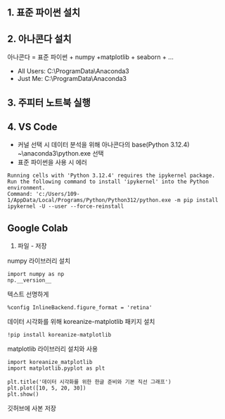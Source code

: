 ## 1. 표준 파이썬 설치
## 2. 아나콘다 설치
아나콘다 = 표준 파이썬 + numpy +matplotlib + seaborn + ...

- All Users: C:\ProgramData\Anaconda3
- Just Me: C:\ProgramData\Anaconda3
## 3. 주피터 노트북 실행

## 4. VS Code
- 커널 선택 시 데이터 분석을 위해 아나콘다의 base(Python 3.12.4) ~\anaconda3\python.exe 선택
- 표준 파이썬을 사용 시 에러

```
Running cells with 'Python 3.12.4' requires the ipykernel package.
Run the following command to install 'ipykernel' into the Python environment. 
Command: 'c:/Users/109-1/AppData/Local/Programs/Python/Python312/python.exe -m pip install ipykernel -U --user --force-reinstall
```

## Google Colab
1. 파일 - 저장

numpy 라이브러리 설치
```
import numpy as np
np.__version__
```

텍스트 선명하게
```
%config InlineBackend.figure_format = 'retina'
```


데이터 시각화를 위해 koreanize-matplotlib 패키지 설치
```
!pip install koreanize-matplotlib
```

matplotlib 라이브러리 설치와 사용
```
import koreanize_matplotlib
import matplotlib.pyplot as plt

plt.title('데이터 시각화를 위한 한글 준비와 기본 직선 그래프')
plt.plot([10, 5, 20, 30])
plt.show()
```

깃허브에 사본 저장

